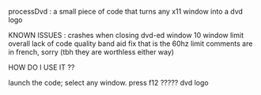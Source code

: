 processDvd : a small piece of code that turns any x11 window into a dvd logo

KNOWN ISSUES :
crashes when closing dvd-ed window
10 window limit
overall lack of code quality
band aid fix that is the 60hz limit
comments are in french, sorry (tbh they are worthless either way)



HOW DO I USE IT ??

launch the code;
select any window.
press f12
?????
dvd logo

